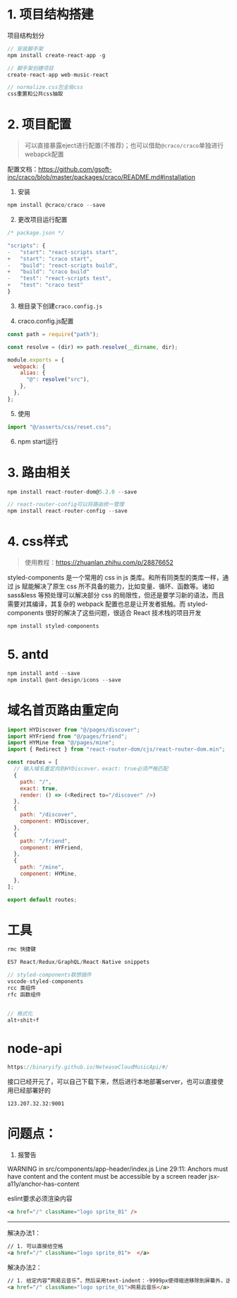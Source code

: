 # 1. 项目结构搭建


项目结构划分


```js
// 安装脚手架
npm install create-react-app -g

// 脚手架创建项目
create-react-app web-music-react

// normalize.css包全局css
css重置和公共css抽取
```




# 2. 项目配置
> 可以直接暴露eject进行配置(不推荐)；也可以借助`@craco/craco`单独进行webapck配置

配置文档：https://github.com/gsoft-inc/craco/blob/master/packages/craco/README.md#installation

1. 安装
```js
npm install @craco/craco --save
```


2. 更改项目运行配置

```js
/* package.json */

"scripts": {
-   "start": "react-scripts start",
+   "start": "craco start",
-   "build": "react-scripts build",
+   "build": "craco build"
-   "test": "react-scripts test",
+   "test": "craco test"
}
```

3. 根目录下创建`craco.config.js`

4. craco.config.js配置

```js
const path = require("path");

const resolve = (dir) => path.resolve(__dirname, dir);

module.exports = {
  webpack: {
    alias: {
      "@": resolve("src"),
    },
  },
};

```

5. 使用

```js
import "@/asserts/css/reset.css";
```

6. npm start运行

# 3. 路由相关

```js
npm install react-router-dom@5.2.0 --save

// react-router-config可以将路由统一管理
npm install react-router-config --save
```


# 4. css样式
> 使用教程：https://zhuanlan.zhihu.com/p/28876652

styled-components 是一个常用的 css in js 类库。和所有同类型的类库一样，通过 js 赋能解决了原生 css 所不具备的能力，比如变量、循环、函数等。诸如 sass&less 等预处理可以解决部分 css 的局限性，但还是要学习新的语法，而且需要对其编译，其复杂的 webpack 配置也总是让开发者抵触。而 styled-components 很好的解决了这些问题，很适合 React 技术栈的项目开发

```js
npm install styled-components
```


# 5. antd

```js
npm install antd --save
npm install @ant-design/icons --save
```


# 域名首页路由重定向


```js
import HYDiscover from "@/pages/discover";
import HYFriend from "@/pages/friend";
import HYMine from "@/pages/mine";
import { Redirect } from "react-router-dom/cjs/react-router-dom.min";

const routes = [
  // 输入域名重定向到HYDiscover，exact: true必须严格匹配
  {
    path: "/",
    exact: true,
    render: () => (<Redirect to="/discover" />)
  },
  {
    path: "/discover",
    component: HYDiscover,
  },
  {
    path: "/friend",
    component: HYFriend,
  },
  {
    path: "/mine",
    component: HYMine,
  },
];

export default routes;

```


# 工具

```js
rmc 快捷键

ES7 React/Redux/GraphQL/React-Native snippets

// styled-components联想插件
vscode-styled-components
rcc 类组件
rfc 函数组件


// 格式化
alt+shit+f
```



# node-api

```js
https://binaryify.github.io/NeteaseCloudMusicApi/#/
```
接口已经开元了，可以自己下载下来，然后进行本地部署server，也可以直接使用已经部署好的

`123.207.32.32:9001`

# 问题点：

1. 报警告

WARNING in src/components/app-header/index.js
  Line 29:11:  Anchors must have content and the content must be accessible by a screen reader  jsx-a11y/anchor-has-content

eslint要求必须渲染内容

```html
<a href="/" className="logo sprite_01" />
```

---

解决办法1：

```html
// 1. 可以直接给空格
<a href="/" className="logo sprite_01">  </a>
```


解决办法2：

```html
// 1. 给定内容“网易云音乐”，然后采用text-indent：-9999px使得缩进移除到屏幕外，这里给定内容是为了seo搜索引擎
<a href="/" className="logo sprite_01">网易云音乐</a>
```

